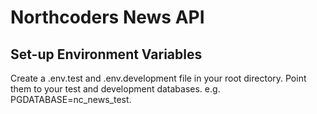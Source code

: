 # Northcoders News API

## Set-up Environment Variables

Create a .env.test and .env.development file in your root directory. Point them to your test and development databases. e.g. PGDATABASE=nc_news_test.